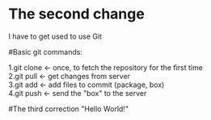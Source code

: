 # The second change
I have to get used to use Git

#Basic git commands:

1.git clone <- once, to fetch the repository for the first time\
2.git pull <- get changes from server\
3.git add <- add files to commit (package, box)\
4.git push <- send the "box" to the server

#The third correction
"Hello World!"

